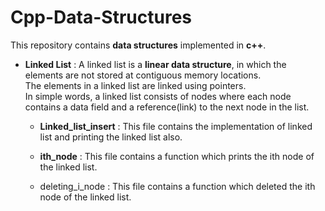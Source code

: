 # Cpp-Data-Structures
This repository contains **data structures** implemented  in **c++**.

- **Linked List** : A linked list is a **linear data structure**, in which the elements are not stored at contiguous memory locations.  
The elements in a linked list are linked using pointers.  
In simple words, a linked list consists of nodes where each node contains a data field and a reference(link) to the next node in the list.  
  - **Linked_list_insert** : This file contains the implementation of linked list and printing the linked list also.  
  
  - **ith_node** : This file contains a function which prints the ith node of the linked list.  
  
  - deleting_i_node : This file contains a function which deleted the ith node of the linked list. 
